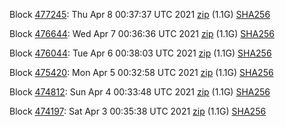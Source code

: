 Block [477245](https://testnet-insight.dashevo.org/insight/block/00000005ed28452678f1adefbbf062d5e7ed1c6e6b421a7ccf7dc54cda7f7ac4): Thu Apr  8 00:37:37 UTC 2021 [zip](https://dash-bootstrap.ams3.digitaloceanspaces.com/testnet/2021-04-08/bootstrap.dat.zip) (1.1G) [SHA256](https://dash-bootstrap.ams3.digitaloceanspaces.com/testnet/2021-04-08/sha256.txt)

Block [476644](https://testnet-insight.dashevo.org/insight/block/000001b180db83129d03fae87678b920a3207b8d29a2a25ec945a78384a55cbf): Wed Apr  7 00:36:36 UTC 2021 [zip](https://dash-bootstrap.ams3.digitaloceanspaces.com/testnet/2021-04-07/bootstrap.dat.zip) (1.1G) [SHA256](https://dash-bootstrap.ams3.digitaloceanspaces.com/testnet/2021-04-07/sha256.txt)

Block [476044](https://testnet-insight.dashevo.org/insight/block/000001aeddf58dad1f8d6f6c4b8e06dc3d4bbd1bfcdc68faa0a812a9a31e368d): Tue Apr  6 00:38:03 UTC 2021 [zip](https://dash-bootstrap.ams3.digitaloceanspaces.com/testnet/2021-04-06/bootstrap.dat.zip) (1.1G) [SHA256](https://dash-bootstrap.ams3.digitaloceanspaces.com/testnet/2021-04-06/sha256.txt)

Block [475420](https://testnet-insight.dashevo.org/insight/block/000001b5568b6a973cbd9d2bb4d42b46f4a85dc4e610fd3bb490b85b76356fad): Mon Apr  5 00:32:58 UTC 2021 [zip](https://dash-bootstrap.ams3.digitaloceanspaces.com/testnet/2021-04-05/bootstrap.dat.zip) (1.1G) [SHA256](https://dash-bootstrap.ams3.digitaloceanspaces.com/testnet/2021-04-05/sha256.txt)

Block [474812](https://testnet-insight.dashevo.org/insight/block/0000014b464338ec2a2e28153f0fc0f49afa1b4a7802f3c0ec7bc06c8bbf2738): Sun Apr  4 00:33:48 UTC 2021 [zip](https://dash-bootstrap.ams3.digitaloceanspaces.com/testnet/2021-04-04/bootstrap.dat.zip) (1.1G) [SHA256](https://dash-bootstrap.ams3.digitaloceanspaces.com/testnet/2021-04-04/sha256.txt)

Block [474197](https://testnet-insight.dashevo.org/insight/block/00000208bac015ceb5893aab3674302be009be7e03e41d6d7aee2e5bd7c793b7): Sat Apr  3 00:35:38 UTC 2021 [zip](https://dash-bootstrap.ams3.digitaloceanspaces.com/testnet/2021-04-03/bootstrap.dat.zip) (1.1G) [SHA256](https://dash-bootstrap.ams3.digitaloceanspaces.com/testnet/2021-04-03/sha256.txt)
